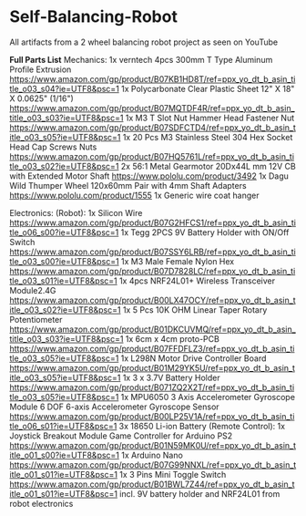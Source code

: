 # Self-Balancing-Robot
All artifacts from a 2 wheel balancing robot project as seen on YouTube 

****Full Parts List****
Mechanics:
1x verntech 4pcs 300mm T Type Aluminum Profile Extrusion https://www.amazon.com/gp/product/B07KB1HD8T/ref=ppx_yo_dt_b_asin_title_o03_s04?ie=UTF8&psc=1
1x Polycarbonate Clear Plastic Sheet 12" X 18" X 0.0625" (1/16") https://www.amazon.com/gp/product/B07MQTDF4R/ref=ppx_yo_dt_b_asin_title_o03_s03?ie=UTF8&psc=1
1x M3 T Slot Nut Hammer Head Fastener Nut https://www.amazon.com/gp/product/B07SDFCTD4/ref=ppx_yo_dt_b_asin_title_o03_s05?ie=UTF8&psc=1
1x 20 Pcs M3 Stainless Steel 304 Hex Socket Head Cap Screws Nuts https://www.amazon.com/gp/product/B07HQ5761L/ref=ppx_yo_dt_b_asin_title_o03_s02?ie=UTF8&psc=1
2x 56:1 Metal Gearmotor 20Dx44L mm 12V CB with Extended Motor Shaft https://www.pololu.com/product/3492
1x Dagu Wild Thumper Wheel 120x60mm Pair with 4mm Shaft Adapters https://www.pololu.com/product/1555
1x Generic wire coat hanger

Electronics: 
(Robot):
1x Silicon Wire https://www.amazon.com/gp/product/B07G2HFCS1/ref=ppx_yo_dt_b_asin_title_o06_s00?ie=UTF8&psc=1
1x Tegg 2PCS 9V Battery Holder with ON/Off Switch https://www.amazon.com/gp/product/B07SSY6LRB/ref=ppx_yo_dt_b_asin_title_o03_s00?ie=UTF8&psc=1
1x M3 Male Female Nylon Hex https://www.amazon.com/gp/product/B07D7828LC/ref=ppx_yo_dt_b_asin_title_o03_s01?ie=UTF8&psc=1
1x 4pcs NRF24L01+ Wireless Transceiver Module2.4G https://www.amazon.com/gp/product/B00LX47OCY/ref=ppx_yo_dt_b_asin_title_o03_s02?ie=UTF8&psc=1
1x 5 Pcs 10K OHM Linear Taper Rotary Potentiometer https://www.amazon.com/gp/product/B01DKCUVMQ/ref=ppx_yo_dt_b_asin_title_o03_s03?ie=UTF8&psc=1
1x 6cm x 4cm proto-PCB https://www.amazon.com/gp/product/B07FFDFLZ3/ref=ppx_yo_dt_b_asin_title_o03_s05?ie=UTF8&psc=1
1x L298N Motor Drive Controller Board https://www.amazon.com/gp/product/B01M29YK5U/ref=ppx_yo_dt_b_asin_title_o03_s05?ie=UTF8&psc=1
1x 3 x 3.7V Battery Holder https://www.amazon.com/gp/product/B071ZQ2X2T/ref=ppx_yo_dt_b_asin_title_o03_s05?ie=UTF8&psc=1
1x MPU6050 3 Axis Accelerometer Gyroscope Module 6 DOF 6-axis Accelerometer Gyroscope Sensor https://www.amazon.com/gp/product/B00LP25V1A/ref=ppx_yo_dt_b_asin_title_o06_s01?ie=UTF8&psc=1
3x 18650 Li-ion Battery
(Remote Control):
1x Joystick Breakout Module Game Controller for Arduino PS2 https://www.amazon.com/gp/product/B01N59MK0U/ref=ppx_yo_dt_b_asin_title_o01_s00?ie=UTF8&psc=1
1x Arduino Nano https://www.amazon.com/gp/product/B07G99NNXL/ref=ppx_yo_dt_b_asin_title_o01_s01?ie=UTF8&psc=1
1x  3 Pins Mini Toggle Switch https://www.amazon.com/gp/product/B01BWL7Z44/ref=ppx_yo_dt_b_asin_title_o01_s01?ie=UTF8&psc=1
incl. 9V battery holder and NRF24L01 from robot electronics
